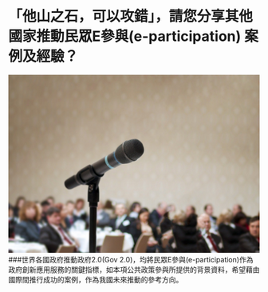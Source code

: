 # 「他山之石，可以攻錯」，請您分享其他國家推動民眾E參與(e-participation) 案例及經驗？
![](214.jpg)
###世界各國政府推動政府2.0(Gov 2.0)，均將民眾E參與(e-participation)作為政府創新應用服務的關鍵指標，如本項公共政策參與所提供的背景資料，希望藉由國際間推行成功的案例，作為我國未來推動的參考方向。